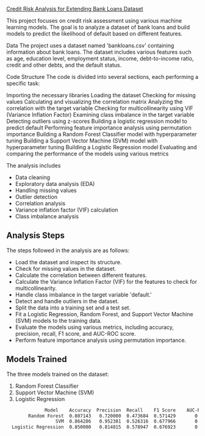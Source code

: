 
[Credit Risk Analysis for Extending Bank Loans Dataset](https://www.kaggle.com/datasets/atulmittal199174/credit-risk-analysis-for-extending-bank-loans)

This project focuses on credit risk assessment using various machine learning models. The goal is to analyze a dataset of bank loans and build models to predict the likelihood of default based on different features.


Data
The project uses a dataset named 'bankloans.csv' containing information about bank loans. The dataset includes various features such as age, education level, employment status, income, debt-to-income ratio, credit and other debts, and the default status.

Code Structure
The code is divided into several sections, each performing a specific task:

Importing the necessary libraries
Loading the dataset
Checking for missing values
Calculating and visualizing the correlation matrix
Analyzing the correlation with the target variable
Checking for multicollinearity using VIF (Variance Inflation Factor)
Examining class imbalance in the target variable
Detecting outliers using z-scores
Building a logistic regression model to predict default
Performing feature importance analysis using permutation importance
Building a Random Forest Classifier model with hyperparameter tuning
Building a Support Vector Machine (SVM) model with hyperparameter tuning
Building a Logistic Regression model
Evaluating and comparing the performance of the models using various metrics



The analysis includes
- Data cleaning
- Exploratory data analysis (EDA)
- Handling missing values
- Outlier detection
- Correlation analysis
- Variance inflation factor (VIF) calculation
- Class imbalance analysis


## Analysis Steps

The steps followed in the analysis are as follows:

- Load the dataset and inspect its structure.
- Check for missing values in the dataset.
- Calculate the correlation between different features.
- Calculate the Variance Inflation Factor (VIF) for the features to check for multicollinearity.
- Handle class imbalance in the target variable 'default.'
- Detect and handle outliers in the dataset.
- Split the data into a training set and a test set.
- Fit a Logistic Regression, Random Forest, and Support Vector Machine (SVM) models to the training data.
- Evaluate the models using various metrics, including accuracy, precision, recall, F1 score, and AUC-ROC score.
- Perform feature importance analysis using permutation importance.

## Models Trained

The three models trained on the dataset:

1. Random Forest Classifier
2. Support Vector Machine (SVM)
3. Logistic Regression



```bash
              Model    Accuracy  Precision  Recall    F1 Score    AUC-ROC Score
        Random Forest  0.807143   0.720000  0.473684  0.571429       0.702528
                  SVM  0.864286   0.952381  0.526316  0.677966       0.758256
  Logistic Regression  0.850000   0.814815  0.578947  0.676923       0.764964



